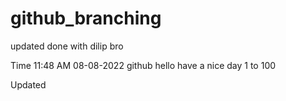 # github_branching

updated done with dilip bro

Time 11:48 AM 08-08-2022
github
hello 
have a nice day
1 to 100

Updated

